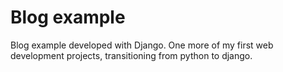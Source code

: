 # Blog example

Blog example developed with Django. One more of my first web development projects, transitioning from python to django.
